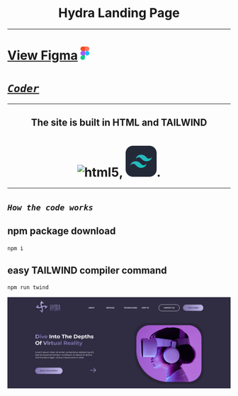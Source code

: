 <h1 align="center">Hydra Landing Page</h1>

---

# <a href="https://www.figma.com/file/Txt05DMVTsp9SeUSWhIOTZ/Hydra-Landing-Page-(Community)?type=design&node-id=1-2&mode=design&t=DCdE88fiH8xk59Y8-0">View Figma</a> <img src="./img/favicon/favicon.svg" width="20">

# <a href="https://github.com/ha7darov">___`Coder`___</a>

---

<h2 align="center">The site is built in HTML and TAILWIND</h2>
<h1 align="center"><img src="https://raw.githubusercontent.com/ha7darov/ha7darov/main/FremWork%20%26%20Library/Technology/html-5-bland.webp" width="70" alt="html5" title="HTML 5">, <img src="https://raw.githubusercontent.com/tandpfun/skill-icons/main/icons/TailwindCSS-Dark.svg" width="70" alt="tailwind" title="TAILWIND">.</h1>

---

## ___`How the code works`___

## npm package download
```bash
npm i
```

## easy TAILWIND compiler command
```bash
npm run twind
```

<img src="./img/readme/readmeW.png">